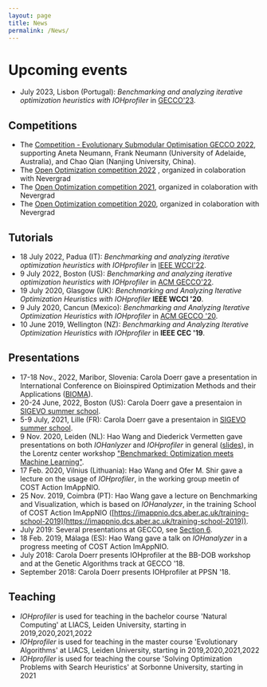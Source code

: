 ```yaml
---
layout: page
title: News
permalink: /News/
---
```



# Upcoming events
* July 2023, Lisbon (Portugal): *Benchmarking and analyzing iterative optimization heuristics with IOHprofiler* in [GECCO'23](https://gecco-2023.sigevo.org/HomePage).

## Competitions
* The [Competition - Evolutionary Submodular Optimisation GECCO 2022](https://cs.adelaide.edu.au/~optlog/CompetitionESO2022.php), supporting Aneta Neumann, Frank Neumann (University of Adelaide, Australia), and Chao Qian (Nanjing University, China).
* The [Open Optimization competition 2022](https://webia.lip6.fr/~doerr/OpenOptimizationCompetition2022.html) , organized in colaboration with Nevergrad
* The [Open Optimization competition 2021](http://www-ia.lip6.fr/~doerr/OpenOptimizationCompetition2021.html#:~:text=The%20Open%20Optimization%20Competition%202021%20was%20part%20of%20the%20following,July%2010%2D14%20(online)), organized in colaboration with Nevergrad
* The [Open Optimization competition 2020](https://facebookresearch.github.io/nevergrad/opencompetition2020.html), organized in colaboration with Nevergrad

## Tutorials
* 18 July 2022, Padua (IT): *Benchmarking and analyzing iterative optimization heuristics with IOHprofiler* in [IEEE WCCI'22](https://wcci2022.org/accepted-tutorials/).
* 9 July 2022, Boston (US): *Benchmarking and analyzing iterative optimization heuristics with IOHprofiler* in [ACM GECCO'22](https://gecco-2022.sigevo.org/Tutorials#id_Benchmarking%20and%20analyzing%20iterative%20optimization%20heuristics%20with%20IOHprofiler).
* 19 July 2020, Glasgow (UK): *Benchmarking and Analyzing Iterative Optimization Heuristics with IOHprofiler*  __IEEE WCCI '20__.
* 9 July 2020, Cancun (Mexico): *Benchmarking and Analyzing Iterative Optimization Heuristics with IOHprofiler* in [ACM GECCO '20](https://gecco-2020.sigevo.org/index.html/Tutorials).
* 10 June 2019, Wellington (NZ): *Benchmarking and Analyzing Iterative Optimization Heuristics with IOHprofiler* in __IEEE CEC '19__.

## Presentations
* 17-18 Nov., 2022, Maribor, Slovenia: Carola Doerr gave a presentation in International Conference on Bioinspired Optimization Methods and their Applications ([BIOMA](http://bioma.ijs.si/2022/)).
* 20-24 June, 2022, Boston (US): Carola Doerr gave a presentaion in [SIGEVO summer school](https://gecco-2022.sigevo.org/Summer-School).
* 5-9 July, 2021, Lille (FR): Carola Doerr gave a presentaion in [SIGEVO summer school](https://gecco-2021.sigevo.org/Summer-School).
* 9 Nov. 2020, Leiden (NL): Hao Wang and Diederick Vermetten gave presentations on both *IOHanlyzer* and *IOHprofiler* in general ([slides](https://surfdrive.surf.nl/files/index.php/s/gkJ0d92gYlxlTNe)), in the Lorentz center workshop ["Benchmarked: Optimization meets Machine Learning"](https://www.lorentzcenter.nl/benchmarked-optimization-meets-machine-learning.html).
* 17 Feb. 2020, Vilnius (Lithuania): Hao Wang and Ofer M. Shir gave a lecture on the usage of *IOHprofiler*, in the working group meetin of COST Action ImAppNIO.
* 25 Nov. 2019, Coimbra (PT): Hao Wang gave a lecture on Benchmarking and Visualization, which is based on *IOHanalyzer*,  in the training School of COST Action ImAppNIO ([https://imappnio.dcs.aber.ac.uk/training-school-2019](https://imappnio.dcs.aber.ac.uk/training-school-2019)).
* July 2019: Several presentations at GECCO, see [Section 6](/citation/#work-using-IOHprofiler/).
* 18 Feb. 2019, Málaga (ES): Hao Wang gave a talk on *IOHanalyzer* in a progress meeting of COST Action ImAppNIO.
* July 2018: Carola Doerr presents IOHprofiler at the BB-DOB workshop and at the Genetic Algorithms track at GECCO '18.
* September 2018: Carola Doerr presents IOHprofiler at PPSN '18.

## Teaching
* *IOHprofiler* is used for teaching in the bachelor course 'Natural Computing' at LIACS, Leiden University, starting in 2019,2020,2021,2022
* *IOHprofiler* is used for teaching in the master course 'Evolutionary Algorithms' at LIACS, Leiden University, starting in 2019,2020,2021,2022 
* *IOHprofiler* is used for teaching the course 'Solving Optimization Problems with Search Heuristics' at Sorbonne University, starting in 2021
